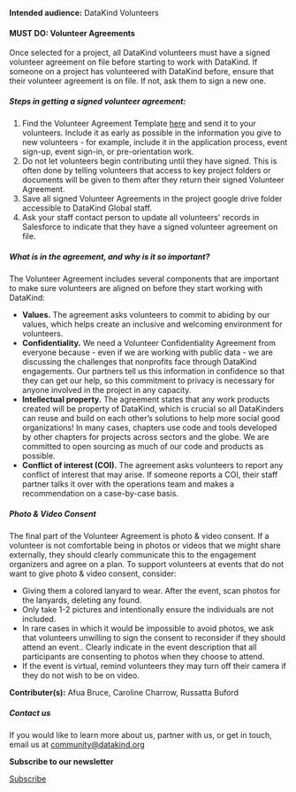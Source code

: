 




**Intended audience:**
DataKind Volunteers






#### MUST DO: Volunteer Agreements


Once selected for a project, all DataKind volunteers must have a signed volunteer agreement on file before starting to work with DataKind. If someone on a project has volunteered with DataKind before, ensure that their volunteer agreement is on file. If not, ask them to sign a new one. 


##### Steps in getting a signed volunteer agreement:


1. Find the Volunteer Agreement Template [here](https://drive.google.com/file/d/1N6T27-a1teFDrTuX7mieVutJlZ_C10Yg/view?usp=sharing) and send it to your volunteers. Include it as early as possible in the information you give to new volunteers \- for example, include it in the application process, event sign\-up, event sign\-in, or pre\-orientation work.
2. Do not let volunteers begin contributing until they have signed. This is often done by telling volunteers that access to key project folders or documents will be given to them after they return their signed Volunteer Agreement.
3. Save all signed Volunteer Agreements in the project google drive folder accessible to DataKind Global staff.
4. Ask your staff contact person to update all volunteers' records in Salesforce to indicate that they have a signed volunteer agreement on file.


##### What is in the agreement, and why is it so important?


The Volunteer Agreement includes several components that are important to make sure volunteers are aligned on before they start working with DataKind:


* **Values.** The agreement asks volunteers to commit to abiding by our values, which helps create an inclusive and welcoming environment for volunteers.
* **Confidentiality.** We need a Volunteer Confidentiality Agreement from everyone because \- even if we are working with public data \- we are discussing the challenges that nonprofits face through DataKind engagements. Our partners tell us this information in confidence so that they can get our help, so this commitment to privacy is necessary for anyone involved in the project in any capacity.
* **Intellectual property.** The agreement states that any work products created will be property of DataKind, which is crucial so all DataKinders can reuse and build on each other’s solutions to help more social good organizations! In many cases, chapters use code and tools developed by other chapters for projects across sectors and the globe. We are committed to open sourcing as much of our code and products as possible.
* **Conflict of interest (COI).** The agreement asks volunteers to report any conflict of interest that may arise. If someone reports a COI, their staff partner talks it over with the operations team and makes a recommendation on a case\-by\-case basis.


##### Photo \& Video Consent


The final part of the Volunteer Agreement is photo \& video consent. If a volunteer is not comfortable being in photos or videos that we might share externally, they should clearly communicate this to the engagement organizers and agree on a plan. To support volunteers at events that do not want to give photo \& video consent, consider:


* Giving them a colored lanyard to wear. After the event, scan photos for the lanyards, deleting any found.
* Only take 1\-2 pictures and intentionally ensure the individuals are not included.
* In rare cases in which it would be impossible to avoid photos, we ask that volunteers unwilling to sign the consent to reconsider if they should attend an event.. Clearly indicate in the event description that all participants are consenting to photos when they choose to attend.
* If the event is virtual, remind volunteers they may turn off their camera if they do not wish to be on video.



 **Contributer(s):** Afua Bruce, Caroline Charrow, Russatta Buford







##### Contact us


If you would like to learn more about us, partner with us, or get in touch, email us at community@datakind.org



 
**Subscribe to our newsletter**
  

[Subscribe](https://www.datakind.org/subscribe/)




